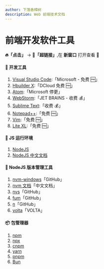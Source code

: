 ```yaml
---
author: 下落香樟树
description: Web 前端技术文档
---
```


# 前端开发软件工具

**🔥「点击」** -> **🧱「超链接」**,在 **新窗口** 打开查看 👀

#### 🔨 开发工具

1.  [Visual Studio Code](https://code.visualstudio.com/):「Microsoft - 免费 🆓」
2.  [Hbuilder X](https://dcloud.io/hbuilderx.html/):「DCloud 免费 🆓」
3.  [Atom](https://github.blog/2022-06-08-sunsetting-atom/):「Microsoft 停更」
4.  [WebStorm](https://www.jetbrains.com/zh-cn/webstorm/):「JET BRAINS - 收费 💰」
5.  [Sublime Text](https://www.sublimetext.com/):「收费 💰」
6.  [Notepad++](https://notepad-plus-plus.org/):「免费 🆓」
7.  [Vim](https://www.osvim.com/index.html):「免费 🆓」
8.  [Lite XL](https://lite-xl.com/):「免费 🆓」

#### 🛞 JS 运行环境

1.  [NodeJS](https://nodejs.org/en)
2.  [NodeJS 中文文档](https://nodejs.cn/)

#### 🚗 NodeJS 版本管理工具

1.  [nvm-windows](https://github.com/coreybutler/nvm-windows)「GitHub」
2.  [nvm 文档](https://nvm.uihtm.com/)「中文文档」
3.  [nvs](https://github.com/jasongin/nvs)「GitHub」
4.  [fum](https://github.com/Schniz/fnm)「GitHub」
5.  [n](https://github.com/tj/n)「GitHub」
6.  [volta](https://volta.sh/)「VOLTA」

#### 📦 包管理器

1.  [npm](https://nodejs.cn/download/)
2.  [npx](https://nodejs.cn/download/)
3.  [cnpm](https://npmmirror.com/)
4.  [yarn](https://yarn.nodejs.cn/)
5.  [pnpm](https://pnpm.io/zh/)
6.  [Bun](https://bun.sh/)
